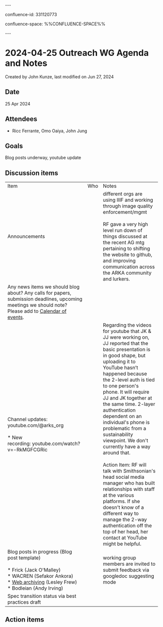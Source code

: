 \---

confluence-id: 331120773

confluence-space: %%CONFLUENCE-SPACE%%

\---

2024-04-25 Outreach WG Agenda and Notes
=======================================

Created by John Kunze, last modified on Jun 27, 2024

Date
----

25 Apr 2024

Attendees
---------

*   Ricc Ferrante, Omo Oaiya, John Jung

Goals
-----

Blog posts underway, youtube update

Discussion items
----------------

|     |     |     |
| --- | --- | --- |
| Item | Who | Notes |
| Announcements |     | different orgs are using IIIF and working through image quality enforcement/mgmt<br><br>RF gave a very high level run down of things discussed at the recent AG mtg pertaining to shifting the website to github, and improving communication across the ARKA community and lurkers. |
| Any news items we should blog about? Any calls for papers, submission deadlines, upcoming meetings we should note? Please add to [Calendar of events](Calendar-of-events_208341505.html). |     |     |
| Channel updates: youtube.com/@arks\_org<br><br>*   New recording: youtube.com/watch?v=-RkMGFCGRic |     | Regarding the videos for youtube that JK & JJ were working on, JJ reported that the basic presentation is in good shape, but uploading it to YouTube hasn’t happened because the 2-level auth is tied to one person's phone. It will require JJ and JK together at the same time. 2-layer authentication dependent on an individual's phone is problematic from a sustainability viewpoint. We don't currently have a way around that.<br><br>Action Item: RF will talk with Smithsonian's head social media manager who has built relationships with staff at the various platforms. If she doesn't know of a different way to manage the 2-way authentication off the top of her head, her contact at YouTube might be helpful. |
| Blog posts in progress (Blog post template)<br><br>*   Frick (Jack O'Malley)<br>*   WACREN (Sefakor Ankora)<br>*   [Web archiving](https://docs.google.com/document/d/1CJnvxh0uDx0a-u95huHi63amMNDj-zie9M8dBc7yMeM/edit?usp=sharing) (Lesley Frew)<br>*   Bodleian (Andy Irving) |     | working group members are invited to submit feedback via googledoc suggesting mode |
| Spec transition status via best practices draft |     |     |

Action items
------------